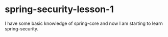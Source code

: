 # spring-security-lesson-1

I have some basic knowledge of spring-core and now I am starting to learn spring-security.
